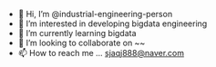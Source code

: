 - 👋 Hi, I’m @industrial-engineering-person
- 👀 I’m interested in developing bigdata engineering
- 🌱 I’m currently learning bigdata
- 💞️ I’m looking to collaborate on ~~
- 📫 How to reach me ... sjaqj888@naver.com

<!---
industrial-engineering-person/industrial-engineering-person is a ✨ special ✨ repository because its `README.md` (this file) appears on your GitHub profile.
You can click the Preview link to take a look at your changes.
--->
